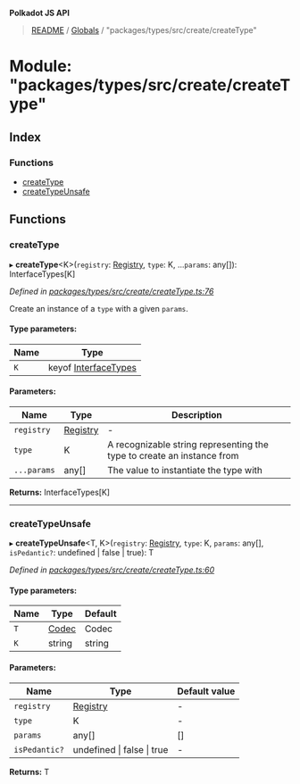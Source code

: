**Polkadot JS API**

> [README](../README.md) / [Globals](../globals.md) / "packages/types/src/create/createType"

# Module: "packages/types/src/create/createType"

## Index

### Functions

* [createType](_packages_types_src_create_createtype_.md#createtype)
* [createTypeUnsafe](_packages_types_src_create_createtype_.md#createtypeunsafe)

## Functions

### createType

▸ **createType**\<K>(`registry`: [Registry](../interfaces/_packages_types_src_types_registry_.registry.md), `type`: K, ...`params`: any[]): InterfaceTypes[K]

*Defined in [packages/types/src/create/createType.ts:76](https://github.com/polkadot-js/api/blob/0c4cc51f7/packages/types/src/create/createType.ts#L76)*

Create an instance of a `type` with a given `params`.

#### Type parameters:

Name | Type |
------ | ------ |
`K` | keyof [InterfaceTypes](../interfaces/_packages_types_src_types_registry_.interfacetypes.md) |

#### Parameters:

Name | Type | Description |
------ | ------ | ------ |
`registry` | [Registry](../interfaces/_packages_types_src_types_registry_.registry.md) | - |
`type` | K | A recognizable string representing the type to create an instance from |
`...params` | any[] | The value to instantiate the type with  |

**Returns:** InterfaceTypes[K]

___

### createTypeUnsafe

▸ **createTypeUnsafe**\<T, K>(`registry`: [Registry](../interfaces/_packages_types_src_types_registry_.registry.md), `type`: K, `params`: any[], `isPedantic?`: undefined \| false \| true): T

*Defined in [packages/types/src/create/createType.ts:60](https://github.com/polkadot-js/api/blob/0c4cc51f7/packages/types/src/create/createType.ts#L60)*

#### Type parameters:

Name | Type | Default |
------ | ------ | ------ |
`T` | [Codec](../interfaces/_packages_types_src_types_codec_.codec.md) | Codec |
`K` | string | string |

#### Parameters:

Name | Type | Default value |
------ | ------ | ------ |
`registry` | [Registry](../interfaces/_packages_types_src_types_registry_.registry.md) | - |
`type` | K | - |
`params` | any[] | [] |
`isPedantic?` | undefined \| false \| true | - |

**Returns:** T
